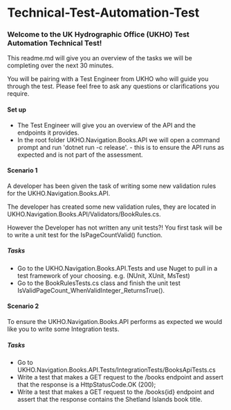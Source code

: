# Technical-Test-Automation-Test

### Welcome to the UK Hydrographic Office (UKHO) Test Automation Technical Test!

This readme.md will give you an overview of the tasks we will be completing over the next 30 minutes.

You will be pairing with a Test Engineer from UKHO who will guide you through the test. Please feel free to ask any questions or clarifications you require.

#### Set up
* The Test Engineer will give you an overview of the API and the endpoints it provides.
* In the root folder UKHO.Navigation.Books.API we will open a command prompt and run 'dotnet run -c release'. - this is to ensure the API runs as expected and is not part of the assessment.

#### Scenario 1

A developer has been given the task of writing some new validation rules for the UKHO.Navigation.Books.API. 

The developer has created some new validation rules, they are located in UKHO.Navigation.Books.API/Validators/BookRules.cs.

However the Developer has not written any unit tests?! You first task will be to write a unit test for the IsPageCountValid() function.

##### Tasks

* Go to the UKHO.Navigation.Books.API.Tests and use Nuget to pull in a test framework of your choosing. e.g. (NUnit, XUnit, MsTest)
* Go to the BookRulesTests.cs class and finish the unit test IsValidPageCount_WhenValidInteger_ReturnsTrue().

#### Scenario 2

To ensure the UKHO.Navigation.Books.API performs as expected we would like you to write some Integration tests.

##### Tasks

* Go to UKHO.Navigation.Books.API.Tests/IntegrationTests/BooksApiTests.cs
* Write a test that makes a GET request to the /books endpoint and assert that the response is a HttpStatusCode.OK (200);
* Write a test that makes a GET request to the /books{id} endpoint and assert that the response contains the Shetland Islands book title.


